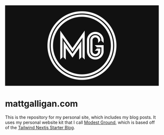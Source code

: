 ![tailwind-nextjs-banner](/public/static/images/twitter-card.png)

# mattgalligan.com

This is the repository for my personal site, which includes my blog posts. It uses my personal website kit that I call [Modest Ground](https://github.com/galligan/modest-ground), which is based off of the [Tailwind Nextjs Starter Blog](https://github.com/timlrx/tailwind-nextjs-starter-blog).

